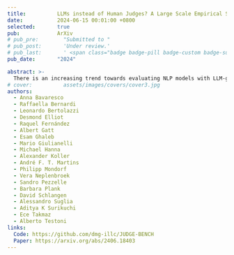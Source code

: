 ```yaml
---
title:          LLMs instead of Human Judges? A Large Scale Empirical Study across 20 NLP Evaluation Tasks
date:           2024-06-15 00:01:00 +0800
selected:       true
pub:            ArXiv
# pub_pre:        "Submitted to "
# pub_post:       'Under review.'
# pub_last:       ' <span class="badge badge-pill badge-custom badge-success">Spotlight</span>'
pub_date:       "2024"

abstract: >-
  There is an increasing trend towards evaluating NLP models with LLM-generated judgments instead of human judgments. In the absence of a comparison against human data, this raises concerns about the validity of these evaluations; in case they are conducted with proprietary models, this also raises concerns over reproducibility. We provide JUDGE-BENCH, a collection of 20 NLP datasets with human annotations, and comprehensively evaluate 11 current LLMs, covering both open-weight and proprietary models, for their ability to replicate the annotations. Our evaluations show that each LLM exhibits a large variance across datasets in its correlation to human judgments. We conclude that LLMs are not yet ready to systematically replace human judges in NLP.
# cover:          assets/images/covers/cover3.jpg
authors:
  - Anna Bavaresco
  - Raffaella Bernardi
  - Leonardo Bertolazzi
  - Desmond Elliot
  - Raquel Fernández
  - Albert Gatt
  - Esam Ghaleb
  - Mario Giulianelli
  - Michael Hanna
  - Alexander Koller
  - André F. T. Martins
  - Philipp Mondorf
  - Vera Neplenbroek
  - Sandro Pezzelle
  - Barbara Plank
  - David Schlangen
  - Alessandro Suglia
  - Aditya K Surikuchi
  - Ece Takmaz
  - Alberto Testoni
links:
  Code: https://github.com/dmg-illc/JUDGE-BENCH
  Paper: https://arxiv.org/abs/2406.18403
---
```

